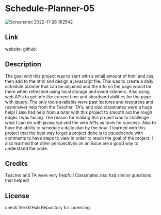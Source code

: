 # Schedule-Planner-05
![Screenshot 2022-11-28 162542](https://user-images.githubusercontent.com/115191212/204406047-a11b8e93-df9a-4834-a004-ac46c9458d43.jpg)


## Link
website:  github: 

## Description
The goal with this project was to start with a small amount of html and css, then add to the html and design a javascript file. This was to create a daily schedule planner that can be adjusted and the info on the page would be there when refreshed using local storage and event listeners. Also using web APIs to get info like current time and shorthand abilities for the page with jquery.
The only tools available were past lectures and resources and (extensive) help from the Teacher, TA's, and also classmates were a huge help! I also had help from a tutor with this project to smooth out the rough edges I was facing.
The reason for making this project was to challenge what I can do with javascript and the web APIs as tools for success. Also to have the ability to schedule a daily plan by the hour.
I learned with this project that the best way to get a project done is to psuedocode with comments to have steps to view in order to reach the goal of the project. I also learned that other perspectives on an issue are a good way to understand the code.

## Credits
Teacher and TA were very helpful! Classmates also had similar questions that helped!

## License
check the GitHub Repository for Licensing
